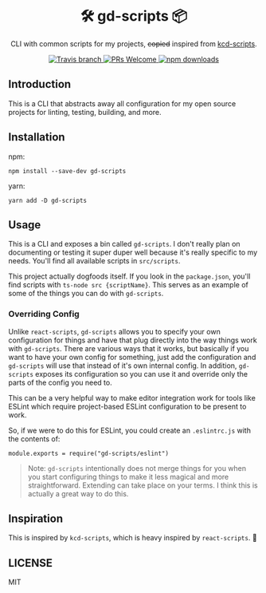 <div align="center">
  <h1>🛠 gd-scripts 📦</h1>

  <p>CLI with common scripts for my projects, <strike>copied</strike> inspired from <a href="https://github.com/kentcdodds/kcd-scripts">kcd-scripts</a>.</p>
</div>

<p align="center">
  <a href="https://travis-ci.org/GabrielDuarteM/gd-scripts">
    <img src="https://img.shields.io/travis/GabrielDuarteM/gd-scripts/master.svg" alt="Travis branch">
  </a>
  <a href="http://makeapullrequest.com">
    <img src="https://img.shields.io/badge/PRs-welcome-brightgreen.svg" alt="PRs Welcome">
  </a>
  <a href="https://www.npmjs.com/package/gd-scripts">
    <img src="https://img.shields.io/npm/dw/gd-scripts.svg" alt="npm downloads">
  </a>
</p>

## Introduction

This is a CLI that abstracts away all configuration for my open source projects
for linting, testing, building, and more.

## Installation

npm:

```
npm install --save-dev gd-scripts
```

yarn:

```
yarn add -D gd-scripts
```

## Usage

This is a CLI and exposes a bin called `gd-scripts`. I don't really plan on
documenting or testing it super duper well because it's really specific to my
needs. You'll find all available scripts in `src/scripts`.

This project actually dogfoods itself. If you look in the `package.json`, you'll
find scripts with `ts-node src {scriptName}`. This serves as an example of some
of the things you can do with `gd-scripts`.

### Overriding Config

Unlike `react-scripts`, `gd-scripts` allows you to specify your own
configuration for things and have that plug directly into the way things work
with `gd-scripts`. There are various ways that it works, but basically if you
want to have your own config for something, just add the configuration and
`gd-scripts` will use that instead of it's own internal config. In addition,
`gd-scripts` exposes its configuration so you can use it and override only
the parts of the config you need to.

This can be a very helpful way to make editor integration work for tools like
ESLint which require project-based ESLint configuration to be present to work.

So, if we were to do this for ESLint, you could create an `.eslintrc.js` with the
contents of:

```
module.exports = require("gd-scripts/eslint")
```

> Note: `gd-scripts` intentionally does not merge things for you when you start
> configuring things to make it less magical and more straightforward. Extending
> can take place on your terms. I think this is actually a great way to do this.

## Inspiration

This is inspired by `kcd-scripts`, which is heavy inspired by `react-scripts`. 🤷

## LICENSE

MIT
